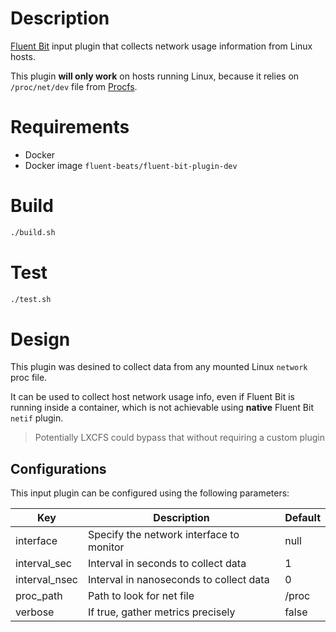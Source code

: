 # Description

[Fluent Bit](https://fluentbit.io) input plugin that collects network usage information from Linux hosts.

This plugin **will only work** on hosts running Linux, because it relies on `/proc/net/dev` file from [Procfs](https://en.wikipedia.org/wiki/Procfs).

# Requirements

- Docker
- Docker image `fluent-beats/fluent-bit-plugin-dev`

# Build
```bash
./build.sh
```

# Test
```bash
./test.sh
 ```

# Design

This plugin was desined to collect data from any mounted Linux `network` proc file.

It can be used to collect host network usage info, even if Fluent Bit is running inside a container, which is not achievable using **native** Fluent Bit `netif` plugin.

> Potentially LXCFS could bypass that without requiring a custom plugin

## Configurations

This input plugin can be configured using the following parameters:

 Key                    | Description                                   | Default
------------------------|-----------------------------------------------|------------------
 interface              | Specify the network interface to monitor      | null
 interval_sec           | Interval in seconds to collect data           | 1
 interval_nsec          | Interval in nanoseconds to collect data       | 0
 proc_path              | Path to look for net file                     | /proc
 verbose                | If true, gather metrics precisely             | false

